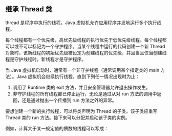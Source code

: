 ## 继承 Thread 类
thread 是程序中执行的线程。Java 虚拟机允许应用程序并发地运行多个执行线程。  

每个线程都有一个优先级，高优先级线程的执行优先于低优先级线程。每个线程都可以或不可以标记为一个守护程序。当某个线程中运行的代码创建一个新 Thread 对象时，该新线程的初始优先级被设定为创建线程的优先级，并且当且仅当创建线程是守护线程时，新线程才是守护程序。  

当 Java 虚拟机启动时，通常有一个非守护线程（通常调用某个指定类的 main 方法）。Java 虚拟机会继续执行线程，直到下列任一情况出现时为止：  
1. 调用了 Runtime 类的 exit 方法，并且安全管理器允许退出操作发生。  
2. 非守护线程的所有线程都已停止运行，无论是通过从对 run 方法的调用中返回，还是通过抛出一个传播到 run 方法之外的异常。 
  
要想创建一个新的执行线程，可以将类声明为 Thread 的子类。该子类应重写 Thread 类的 run 方法。接下来可以分配并启动该子类的实例。  
  
例如，计算大于某一规定值的质数的线程可以写成：  
